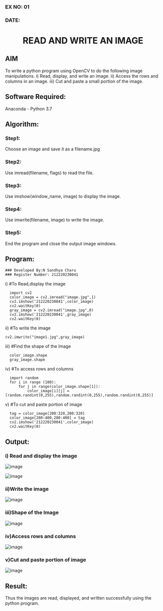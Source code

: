 ### EX NO: 01
### DATE:
# <p align="center">READ AND WRITE AN IMAGE</p>
## AIM
To write a python program using OpenCV to do the following image manipulations.
i) Read, display, and write an image.
ii) Access the rows and columns in an image.
iii) Cut and paste a small portion of the image.

## Software Required:
Anaconda - Python 3.7
## Algorithm:
### Step1:
Choose an image and save it as a filename.jpg
### Step2:
Use imread(filename, flags) to read the file.
### Step3:
Use imshow(window_name, image) to display the image.
### Step4:
Use imwrite(filename, image) to write the image.
### Step5:
End the program and close the output image windows.
## Program:
```
### Developed By:N Sandhya Charu
### Register Number: 212220230041
```
i) #To Read,display the image
```python3
  import cv2
  color_image = cv2.imread("image.jpg",1)
  cv2.imshow('212220230041',color_image)
  cv2.waitKey(0)
  gray_image = cv2.imread("image.jpg",0)
  cv2.imshow('212220230041',gray_image)
  cv2.waitKey(0)
```
ii) #To write the image
```python3
cv2.imwrite("image1.jpg",gray_image)

```
iii) #Find the shape of the Image
```python3
  color_image.shape
  gray_image.shape
```
iv) #To access rows and columns
```python3
  import random
  for i in range (100):
      for j in range(color_image.shape[1]):
          color_image[i][j] = [random.randint(0,255),random.randint(0,255),random.randint(0,255)]

```
v) #To cut and paste portion of image
```python3
  tag = color_image[200:320,200:320]
  color_image[280:400,280:400] = tag
  cv2.imshow('212220230041',color_image)
  cv2.waitKey(0)

```

## Output:

### i) Read and display the image
![image](https://user-images.githubusercontent.com/75235167/161373171-20a693d9-84af-43c6-ac2d-65f28106f051.png)

![image](https://user-images.githubusercontent.com/75235167/161373280-83324666-c349-41e0-b5a8-205dfbf615e9.png)

### ii)Write the image
![image](https://user-images.githubusercontent.com/75235167/161373272-6c270be7-83a7-4d38-aa38-803cc5838155.png)

### iii)Shape of the Image
![image](https://user-images.githubusercontent.com/75235167/161373294-a61dbcfa-e220-446f-b03c-9af4a59aeb25.png)

### iv)Access rows and columns
![image](https://user-images.githubusercontent.com/75235167/161373404-b65f8e1b-e863-40bc-a676-5194cd9788aa.png)

### v)Cut and paste portion of image
![image](https://user-images.githubusercontent.com/75235167/161373540-f2a22c99-216f-463b-a703-10584d245286.png)

## Result:
Thus the images are read, displayed, and written successfully using the python program.

